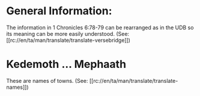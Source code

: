# General Information:

The information in 1 Chronicles 6:78-79 can be rearranged as in the UDB so its meaning can be more easily understood. (See: [[rc://en/ta/man/translate/translate-versebridge]])

# Kedemoth ... Mephaath

These are names of towns. (See: [[rc://en/ta/man/translate/translate-names]])

